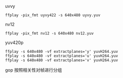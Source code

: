 uvvy
```shell
ffplay -pix_fmt uyvy422 -s 640x480 uyvy.yuv
```
nv12
```shell
ffplay -pix_fmt nv12 -s 640x480 nv12.yuv
```
yuv420p
```shell
ffplay -s 640x480 -vf extractplanes='y' yuvH264.yuv
ffplay -s 640x480 -vf extractplanes='u' yuvH264.yuv
ffplay -s 640x480 -vf extractplanes='v' yuvH264.yuv

```
gop
按照相关性对帧进行分组